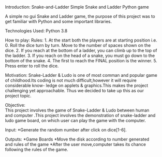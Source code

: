 Introduction:
Snake-and-Ladder
Simple Snake and Ladder Python game

A simple no gui Snake and Ladder game, the purpose of this project was to get familiar with Python and some important libraries.

Technologies Used:
Python 3.8

How to play:
Rules:
        1. At the start both the players are at starting position i.e. 0.
           Roll the dice turn by turn.
           Move to the number of spaces shown on the dice.
        2. If you reach at the bottom of a ladder,
           you can climb up to the top of the ladder.
        3. If you reach on the head of a snake,
           you must go down to the bottom of the snake.
        4. The first to reach the FINAL position is the winner.
        5. Press enter to roll the dice.

Motivation:
	Snake-Ladder & Ludo is one of most comman and popular game of childhood.Its 
	coding is not much difficult,however it will require considerable know-
	ledge on applets & graphics.This makes the project challenging yet approachable.
	Thus we decided to take up this as our project topic.

Objective: 		
	This project involves the game of Snake-Ladder & Ludo between human and computer .This 
	project involves the demonstration of snake-ladder and ludo game board, on which
	user can play the game with the computer.

Input:
	*Generate the random number after click on dice[1-6].

Outputs:
	*Game Boards
	*Move the disk according to number generated and rules of the game
	*After the user move,computer takes its chance following the rules of the game.
